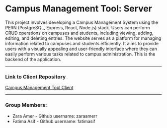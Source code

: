 # Campus Management Tool: Server

This project involves developing a Campus Management System using the PERN (PostgreSQL, Express, React, Node.js) stack. Users can perform CRUD operations on campuses and students, including viewing, adding, editing, and deleting entries. The website serves as a platform for managing information related to campuses and students efficiently. It aims to provide users with a visually appealing and user-friendly interface where they can easily perform various tasks related to campus administration. This is the backend of the application. 

----------

### Link to Client Repository
[Campus Management Tool Client](https://github.com/zaraamerr/campus-management-tool-client)

----------
### Group Members:
*	Zara Amer - Github username: zaraamerr
*	Fatima Asif - Github username: fatimasif
